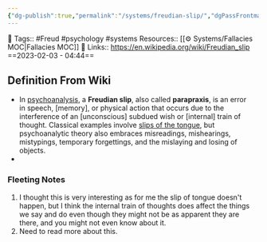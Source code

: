 ```yaml
---
{"dg-publish":true,"permalink":"/systems/freudian-slip/","dgPassFrontmatter":true,"noteIcon":"3","created":"2023-11-14T21:08:39.461+05:30","updated":"2024-01-04T04:47:44.820+05:30"}
---
```


🧶 Tags:: #Freud #psychology #systems
Resources:: [[⚙️ Systems/Fallacies MOC\|Fallacies MOC]]
🔗 Links:: https://en.wikipedia.org/wiki/Freudian_slip
==2023-02-03 - 04:44==

## Definition From Wiki
- In [psychoanalysis](https://en.wikipedia.org/wiki/Psychoanalysis "Psychoanalysis"), a **Freudian slip**, also called **parapraxis**, is an error in speech, [memory], or physical action that occurs due to the interference of an [unconscious] subdued wish or [internal] train of thought. Classical examples involve [slips of the tongue](https://en.wikipedia.org/wiki/Slips_of_the_tongue "Slips of the tongue"), but psychoanalytic theory also embraces misreadings, mishearings, mistypings, temporary forgettings, and the mislaying and losing of objects.
- 
### Fleeting Notes
1. I thought this is very interesting as for me the slip of tongue doesn't happen, but I think the internal train of thoughts does affect the things we say and do even though they might not be as apparent they are there, and you might not even know about it.
2. Need to read more about this.